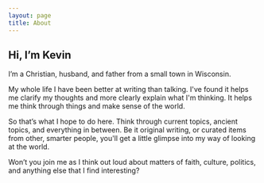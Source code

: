 ```yaml
---
layout: page
title: About
---
```


## Hi, I’m Kevin

I’m a Christian, husband, and father from a small town in Wisconsin.

My whole life I have been better at writing than talking. I've found it helps me clarify my thoughts and more clearly explain what I'm thinking. It helps me think through things and make sense of the world.

So that’s what I hope to do here. Think through current topics, ancient topics, and everything in between. Be it original writing, or curated items from other, smarter people, you'll get a little glimpse into my way of looking at the world.

Won’t you join me as I think out loud about matters of faith, culture, politics, and anything else that I find interesting? 
